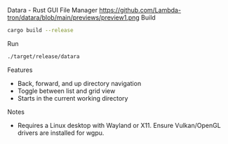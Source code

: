 Datara - Rust GUI File Manager
https://github.com/Lambda-tron/datara/blob/main/previews/preview1.png
Build

```bash
cargo build --release
```

Run

```bash
./target/release/datara
```

Features

- Back, forward, and up directory navigation
- Toggle between list and grid view
- Starts in the current working directory

Notes

- Requires a Linux desktop with Wayland or X11. Ensure Vulkan/OpenGL drivers are installed for wgpu.


